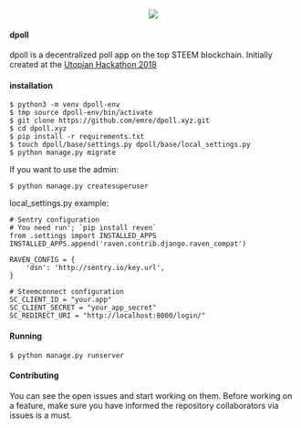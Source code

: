 <center><img src="https://cdn.steemitimages.com/DQmRS1td9zMErNTuHoKQSFdbE7SmjW1yB9i3MoHKoPdGQ1C/dpoll-3.png"></center>


#### dpoll

dpoll is a decentralized poll app on the top STEEM blockchain. Initially created at the [Utopian Hackathon 2018](https://steemit.com/fundition-ffdnxgdga/@steemstem/utopian-hackathon-revealing-date-topic-prizes-and-more-details-on-the-first-utopian-io-community-hackathon)


#### installation

```
$ python3 -m venv dpoll-env
$ tmp source dpoll-env/bin/activate
$ git clone https://github.com/emre/dpoll.xyz.git
$ cd dpoll.xyz
$ pip install -r requirements.txt
$ touch dpoll/base/settings.py dpoll/base/local_settings.py
$ python manage.py migrate
```

If you want to use the admin:

```
$ python manage.py createsuperuser
```

local_settings.py example:

```
# Sentry configuration
# You need run'; `pip install reven` 
from .settings import INSTALLED_APPS
INSTALLED_APPS.append('raven.contrib.django.raven_compat')

RAVEN_CONFIG = {
    'dsn': 'http://sentry.io/key.url',
}

# Steemconnect configuration
SC_CLIENT_ID = "your.app"
SC_CLIENT_SECRET = "your_app_secret"
SC_REDIRECT_URI = "http://localhost:8000/login/"
```

#### Running

```
$ python manage.py runserver
```

#### Contributing

You can see the open issues and start working on them. Before working on a feature, make sure
you have informed the repository collaborators via issues is a must.


